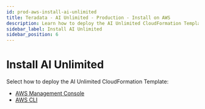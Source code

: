 ```yaml
---
id: prod-aws-install-ai-unlimited
title: Teradata - AI Unlimited - Production - Install on AWS
description: Learn how to deploy the AI Unlimited CloudFormation Template.
sidebar_label: Install AI Unlimited
sidebar_position: 6
---
```


# Install AI Unlimited

Select how to deploy the AI Unlimited CloudFormation Template:

- [AWS Management Console](/docs/install-ai-unlimited/production/AWS/install-ai-unlimited/prod-aws-console-deploy-ai-unlimited) 
- [AWS CLI](/docs/install-ai-unlimited/production/AWS/install-ai-unlimited/prod-aws-cli-deploy-ai-unlimited)  
